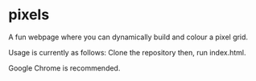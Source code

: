 # pixels

A fun webpage where you can dynamically build and colour a pixel grid.

Usage is currently as follows: Clone the repository then, run index.html.

Google Chrome is recommended.
